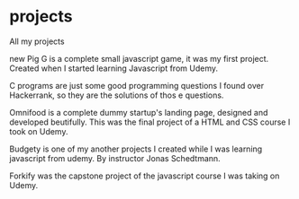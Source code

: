 # projects
All my projects


new Pig G is a complete small javascript game, it was my first project. Created when I started learning Javascript from Udemy.


C programs are just some good programming questions I found over Hackerrank, so they are the solutions of thos e questions.


Omnifood is a complete dummy startup's landing page, designed and developed beutifully. This was the final project of a HTML and CSS course I took on Udemy.


Budgety is one of my another projects I created while I was learning javascript from udemy. By instructor Jonas Schedtmann.


Forkify was the capstone project of the javascript course I was taking on Udemy.



